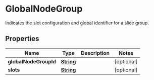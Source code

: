 

# GlobalNodeGroup

Indicates the slot configuration and global identifier for a slice group.

## Properties

| Name | Type | Description | Notes |
|------------ | ------------- | ------------- | -------------|
|**globalNodeGroupId** | [**String**](String.md) |  |  [optional] |
|**slots** | [**String**](String.md) |  |  [optional] |



